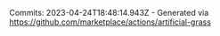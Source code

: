 Commits: 2023-04-24T18:48:14.943Z - Generated via https://github.com/marketplace/actions/artificial-grass
<br>
